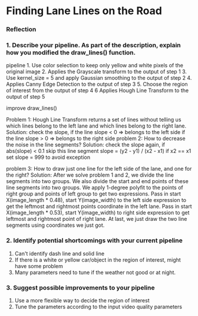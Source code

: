 # **Finding Lane Lines on the Road** 
### Reflection

### 1. Describe your pipeline. As part of the description, explain how you modified the draw_lines() function.

pipeline
    1. Use color selection to keep only yellow and white pixels of the original image
    2. Applies the Grayscale transform to the output of step 1
    3. Use kernel_size = 5 and apply Gaussian smoothing to the output of step 2
    4. Applies Canny Edge Detection to the output of step 3
    5. Choose the region of interest from the output of step 4
    6  Applies Hough Line Transform to the output of step 5
    
improve draw_lines()

Problem 1:
    Hough Line Transform returns a set of lines without telling us which lines belong to the left lane and which lines belong to the right lane.
Solution:
    check the slope, if the line slope < 0 => belongs to the left side
                     if the line slope > 0 => belongs to the right side
problem 2:
    How to decrease the noise in the line segments?
Solution:
    check the slope again, if abs(slope) < 0.1 skip this line segment
    slope = (y2 - y1) / (x2 - x1)
    if x2 == x1 set slope = 999 to avoid exception
    
problem 3:
    How to draw just one line for the left side of the lane, and one for the right?
Solution:
    After we solve problem 1 and 2, we divide the line segments into two groups. We also divide the start and end points of these line segments into two groups. We apply 1-degree polyfit to the points of right group and points of left group to get two expressions. Pass in start X(image_length * 0.48), start Y(image_width) to the left side expression to get the leftmost and rightmost points coordinate in the left lane. Pass in start X(image_length * 0.53), start Y(image_width) to right side expression to get leftmost and rightmost point of right lane. At last, we just draw the two line segments using coordinates we just got.


### 2. Identify potential shortcomings with your current pipeline
1. Can't identify dash line and solid line
2. If there is a white or yellow car/object in the region of interest, might have some problem
3. Many parameters need to tune if the weather not good or at night.

### 3. Suggest possible improvements to your pipeline
1. Use a more flexible way to decide the region of interest
2. Tune the parameters according to the input video quality parameters